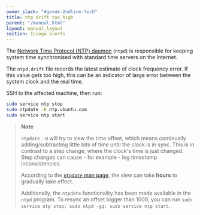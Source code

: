 ```yaml
---
owner_slack: "#govuk-2ndline-tech"
title: ntp drift too high
parent: "/manual.html"
layout: manual_layout
section: Icinga alerts
---
```


The [Network Time Protocol (NTP) daemon](http://doc.ntp.org/4.1.0/ntpd.htm) (`ntpd`) is responsible for keeping system
time synchronised with standard time servers on the Internet.

The `ntpd.drift` file records the latest estimate of clock frequency error. If this value gets too high, this can be
an indicator of large error between the system clock and the real time.

SSH to the affected machine, then run:

```bash
sudo service ntp stop
sudo ntpdate -B ntp.ubuntu.com
sudo service ntp start
```

> **Note**
>
> `ntpdate -B` will try to slew the time offset, which means continually adding/subtracting little bits of time until
> the clock is in sync. This is in contrast to a step change, where the clock's time is just changed. Step changes
> can cause - for example - log timestamp inconsistencies.
>
> According to the [`ntpdate` man page](https://www.freebsd.org/cgi/man.cgi?query=ntpdate&sektion=8), the slew can take
> **hours** to gradually take effect.
>
> Additionally, the `ntpdate` functionality has been made available in the `ntpd` program. To resync an offset bigger than
> 1000, you can run `sudo service ntp stop; sudo ntpd -gq; sudo service ntp start`.
